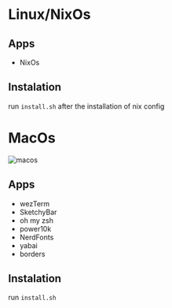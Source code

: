 
# Linux/NixOs
## Apps
* NixOs


## Instalation
run `install.sh` after the installation of nix config
  
# MacOs
![macos](https://raw.githubusercontent.com/mikhomak/misha-dotfiles/main/imgs-examples/macOs_example.png)

## Apps
* wezTerm
* SketchyBar
* oh my zsh
* power10k
* NerdFonts
* yabai
* borders

## Instalation
run `install.sh`

